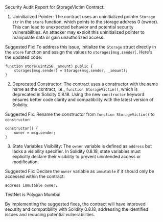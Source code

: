 Security Audit Report for StorageVictim Contract:

1. Uninitialized Pointer:
The contract uses an uninitialized pointer `Storage str` in the `store` function, which points to the storage address 0 (owner). This can lead to unexpected behavior and potential security vulnerabilities. An attacker may exploit this uninitialized pointer to manipulate data or gain unauthorized access.

Suggested Fix:
To address this issue, initialize the `Storage` struct directly in the `store` function and assign the values to `storages[msg.sender]`. Here's the updated code:

```solidity
function store(uint256 _amount) public {
    storages[msg.sender] = Storage(msg.sender, _amount);
}
```

2. Deprecated Constructor:
The contract uses a constructor with the same name as the contract, i.e., `function StorageVictim()`, which is deprecated in Solidity 0.8.18. Using the new `constructor` keyword ensures better code clarity and compatibility with the latest version of Solidity.

Suggested Fix:
Rename the constructor from `function StorageVictim()` to `constructor`:

```solidity
constructor() {
    owner = msg.sender;
}
```

3. State Variables Visibility:
The `owner` variable is defined as `address` but lacks a visibility specifier. In Solidity 0.8.18, state variables must explicitly declare their visibility to prevent unintended access or modification.

Suggested Fix:
Declare the `owner` variable as `immutable` if it should only be accessed within the contract:

```solidity
address immutable owner;
```


TestNet is Polygan Mumbai


By implementing the suggested fixes, the contract will have improved security and compatibility with Solidity 0.8.18, addressing the identified issues and reducing potential vulnerabilities.